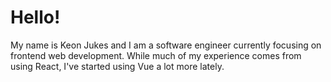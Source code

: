 # Hello!
My name is Keon Jukes and I am a software engineer currently focusing on frontend web development. While much of my experience comes from using React, I've started using Vue a lot more lately.

<!---
KeonJukes/KeonJukes is a ✨ special ✨ repository because its `README.md` (this file) appears on your GitHub profile.
You can click the Preview link to take a look at your changes.
--->
